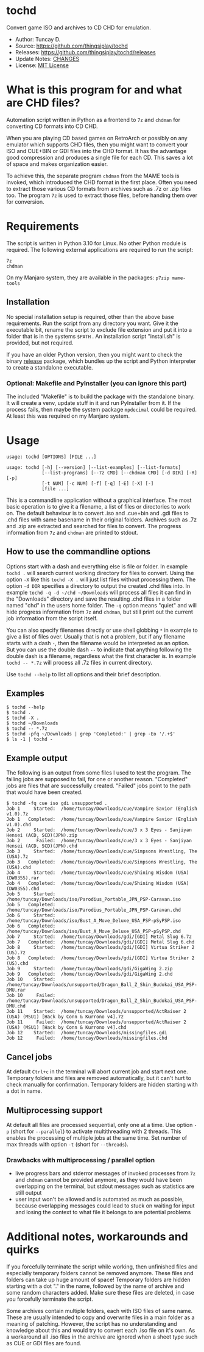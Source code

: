 # tochd

Convert game ISO and archives to CD CHD for emulation.

- Author: Tuncay D.
- Source: https://github.com/thingsiplay/tochd
- Releases: https://github.com/thingsiplay/tochd/releases
- Update Notes: [CHANGES](CHANGES.md) 
- License: [MIT License](LICENSE)

# What is this program for and what are CHD files?

Automation script written in Python as a frontend to `7z` and `chdman` for
converting CD formats into CD CHD.

When you are playing CD based games on RetroArch or possibly on any emulator
which supports CHD files, then you might want to convert your ISO and CUE+BIN
or GDI files into the CHD format. It has the advantage good compression and
produces a single file for each CD. This saves a lot of space and makes
organization easier.

To achieve this, the separate program `chdman` from the MAME tools is invoked,
which introduced the CHD format in the first place. Often you need to extract
those various CD formats from archives such as .7z or .zip files too. The
program `7z` is used to extract those files, before handing them over for
conversion.

# Requirements

The script is written in Python 3.10 for Linux. No other Python module is
required. The following external applications are required to run the script:

```
7z
chdman
```

On my Manjaro system, they are available in the packages: `p7zip mame-tools`

## Installation

No special installation setup is required, other than the above base
requirements. Run the script from any directory you want. Give it the
executable bit, rename the script to exclude file extension and put it into a
folder that is in the systems `$PATH` . An installation script "install.sh" is
provided, but not required.

If you have an older Python version, then you might want to check the binary
[release](https://github.com/thingsiplay/tochd/releases) package, which bundles
up the script and Python interpreter to create a standalone executable.

### Optional: Makefile and PyInstaller (you can ignore this part)

The included "Makefile" is to build the package with the standalone binary. It
will create a venv, update stuff in it and run PyInstaller from it. If the
process fails, then maybe the system package `mpdecimal` could be required. At
least this was required on my Manjaro system.

# Usage 

```
usage: tochd [OPTIONS] [FILE ...]

usage: tochd [-h] [--version] [--list-examples] [--list-formats]
             [--list-programs] [--7z CMD] [--chdman CMD] [-d DIR] [-R] [-p]
             [-t NUM] [-c NUM] [-f] [-q] [-E] [-X] [-]
             [file ...]
```

This is a commandline application without a graphical interface. The most basic
operation is to give it a filename, a list of files or directories to work on.
The default behaviour is to convert .iso and .cue+bin and .gdi files to .chd
files with same basename in their original folders. Archives such as .7z and
.zip are extracted and searched for files to convert. The progress information
from `7z` and `chdman` are printed to stdout.

## How to use the commandline options 

Options start with a dash and everything else is file or folder. In example
`tochd .` will search current working directory for files to convert. Using the
option `-X` like this `tochd -X .` will just list files without processing
them. The option `-d DIR` specifies a directory to output the created .chd
files into. In example `tochd -q -d ~/chd ~/Downloads` will process all files
it can find in the "Downloads" directory and save the resulting .chd files in a
folder named "chd" in the users home folder. The `-q` option means "quiet" and
will hide progress information from `7z` and `chdman`, but still print out the
current job information from the script itself.

You can also specify filenames directly or use shell globbing `*` in example to
give a list of files over. Usually that is not a problem, but if any filename
starts with a dash `-`, then the filename would be interpreted as an option.
But you can use the double dash `--` to indicate that anything following the
double dash is a filename, regardless what the first character is. In example
`tochd -- *.7z` will process all .7z files in current directory.

Use `tochd --help` to list all options and their brief description.

## Examples

```
$ tochd --help
$ tochd .
$ tochd -X .
$ tochd ~/Downloads
$ tochd -- *.7z
$ tochd -pfq ~/Downloads | grep 'Completed:' | grep -Eo '/.+$'
$ ls -1 | tochd -
```

## Example output

The following is an output from some files I used to test the program. The
failing jobs are supposed to fail, for one or another reason. "Completed" jobs
are files that are successfully created. "Failed" jobs point to the path that
would have been created.

```
$ tochd -fq cue iso gdi unsupported .
Job 1     Started:	/home/tuncay/Downloads/cue/Vampire Savior (English v1.0).7z
Job 1   Completed:	/home/tuncay/Downloads/cue/Vampire Savior (English v1.0).chd
Job 2     Started:	/home/tuncay/Downloads/cue/3 x 3 Eyes - Sanjiyan Hensei (ACD, SCD)(JPN).zip
Job 2      Failed:	/home/tuncay/Downloads/cue/3 x 3 Eyes - Sanjiyan Hensei (ACD, SCD)(JPN).chd
Job 3     Started:	/home/tuncay/Downloads/cue/Simpsons Wrestling, The (USA).7z
Job 3   Completed:	/home/tuncay/Downloads/cue/Simpsons Wrestling, The (USA).chd
Job 4     Started:	/home/tuncay/Downloads/cue/Shining Wisdom (USA) (DW0355).rar
Job 4   Completed:	/home/tuncay/Downloads/cue/Shining Wisdom (USA) (DW0355).chd
Job 5     Started:	/home/tuncay/Downloads/iso/Parodius_Portable_JPN_PSP-Caravan.iso
Job 5   Completed:	/home/tuncay/Downloads/iso/Parodius_Portable_JPN_PSP-Caravan.chd
Job 6     Started:	/home/tuncay/Downloads/iso/Bust_A_Move_Deluxe_USA_PSP-pSyPSP.iso
Job 6   Completed:	/home/tuncay/Downloads/iso/Bust_A_Move_Deluxe_USA_PSP-pSyPSP.chd
Job 7     Started:	/home/tuncay/Downloads/gdi/[GDI] Metal Slug 6.7z
Job 7   Completed:	/home/tuncay/Downloads/gdi/[GDI] Metal Slug 6.chd
Job 8     Started:	/home/tuncay/Downloads/gdi/[GDI] Virtua Striker 2 (US).7z
Job 8   Completed:	/home/tuncay/Downloads/gdi/[GDI] Virtua Striker 2 (US).chd
Job 9     Started:	/home/tuncay/Downloads/gdi/GigaWing 2.zip
Job 9   Completed:	/home/tuncay/Downloads/gdi/GigaWing 2.chd
Job 10    Started:	/home/tuncay/Downloads/unsupported/Dragon_Ball_Z_Shin_Budokai_USA_PSP-DMU.rar
Job 10     Failed:	/home/tuncay/Downloads/unsupported/Dragon_Ball_Z_Shin_Budokai_USA_PSP-DMU.chd
Job 11    Started:	/home/tuncay/Downloads/unsupported/ActRaiser 2 (USA) (MSU1) [Hack by Conn & Kurrono v4].7z
Job 11     Failed:	/home/tuncay/Downloads/unsupported/ActRaiser 2 (USA) (MSU1) [Hack by Conn & Kurrono v4].chd
Job 12    Started:	/home/tuncay/Downloads/missingfiles.gdi
Job 12     Failed:	/home/tuncay/Downloads/missingfiles.chd
```

## Cancel jobs

At default `Ctrl+c` in the terminal will abort current job and start next one.
Temporary folders and files are removed automatically, but it can't hurt to
check manually for confirmation. Temporary folders are hidden starting with a
dot in name.

## Multiprocessing support

At default all files are processed sequential, only one at a time. Use option
`-p` (short for `--parallel`) to activate multithreading with 2 threads. This
enables the processing of multiple jobs at the same time. Set number of max
threads with option `-t` (short for `--threads`).

### Drawbacks with multiprocessing / parallel option

- live progress bars and stderror messages of invoked processes from `7z` and
  `chdman` cannot be provided anymore, as they would have been overlapping on
  the terminal, but stdout messages such as statistics are still output
- user input won't be allowed and is automated as much as possible, because
  overlapping messages could lead to stuck on waiting for input and losing the
  context to what file it belongs to are potential problems

# Additional notes, workarounds and quirks

If you forcefully terminate the script while working, then unfinished files and
especially temporary folders cannot be removed anymore. These files and folders
can take up huge amount of space! Temporary folders are hidden starting with a
dot "." in the name, followed by the name of archive and some random characters
added. Make sure these files are deleted, in case you forcefully terminate the
script.

Some archives contain multiple folders, each with ISO files of same name. These
are usually intended to copy and overwrite files in a main folder as a meaning
of patching. However, the script has no understanding and knowledge about this
and would try to convert each .iso file on it's own. As a workaround all .iso
files in the archive are ignored when a sheet type such as CUE or GDI files are
found.
